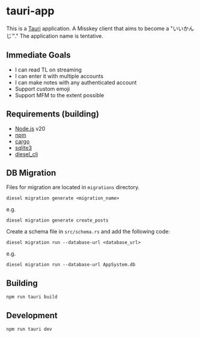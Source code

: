 # tauri-app
This is a [Tauri](https://tauri.studio) application.
A Misskey client that aims to become a "いいかんじ™."
The application name is tentative.

## Immediate Goals
* I can read TL on streaming
* I can enter it with multiple accounts
* I can make notes with any authenticated account
* Support custom emoji
* Support MFM to the extent possible

## Requirements (building)
- [Node.js] v20
- [npm]
- [cargo]
- [sqlite3]
- [diesel_cli]

[Node.js]: https://nodejs.org/en
[npm]: https://www.npmjs.com
[cargo]: https://doc.rust-lang.org/cargo/
[sqlite3]: https://www.sqlite.org/
[diesel_cli]: https://diesel.rs/

## DB Migration
Files for migration are located in `migrations` directory.
```pwsh
diesel migration generate <migration_name>
```

e.g.
```pwsh
diesel migration generate create_posts
```

Create a schema file in `src/schema.rs` and add the following code:
```pwsh
diesel migration run --database-url <database_url>
```

e.g.
```pwsh
diesel migration run --database-url AppSystem.db
```

## Building

```pwsh
npm run tauri build
```

## Development

```pwsh
npm run tauri dev
```
